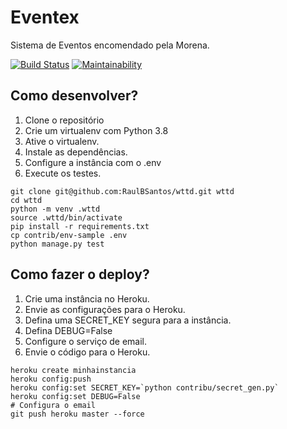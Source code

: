 # Eventex

Sistema de Eventos encomendado pela Morena.

[![Build Status](https://travis-ci.org/RaulBSantos/wttd.svg?branch=master)](https://travis-ci.org/RaulBSantos/wttd)
[![Maintainability](https://api.codeclimate.com/v1/badges/73bcfeaf2288ade943da/maintainability)](https://codeclimate.com/github/RaulBSantos/wttd/maintainability)

## Como desenvolver?

1. Clone o repositório
2. Crie um virtualenv com Python 3.8
3. Ative o virtualenv.
4. Instale as dependências.
5. Configure a instância com o .env
6. Execute os testes.

```console
git clone git@github.com:RaulBSantos/wttd.git wttd
cd wttd
python -m venv .wttd
source .wttd/bin/activate
pip install -r requirements.txt
cp contrib/env-sample .env
python manage.py test

```
## Como fazer o deploy?

1. Crie uma instância no Heroku.
2. Envie as configurações para o Heroku.
3. Defina uma SECRET_KEY segura para a instância.
4. Defina DEBUG=False
5. Configure o serviço de email.
6. Envie o código para o Heroku.

```console
heroku create minhainstancia
heroku config:push
heroku config:set SECRET_KEY=`python contribu/secret_gen.py`
heroku config:set DEBUG=False
# Configura o email
git push heroku master --force
```